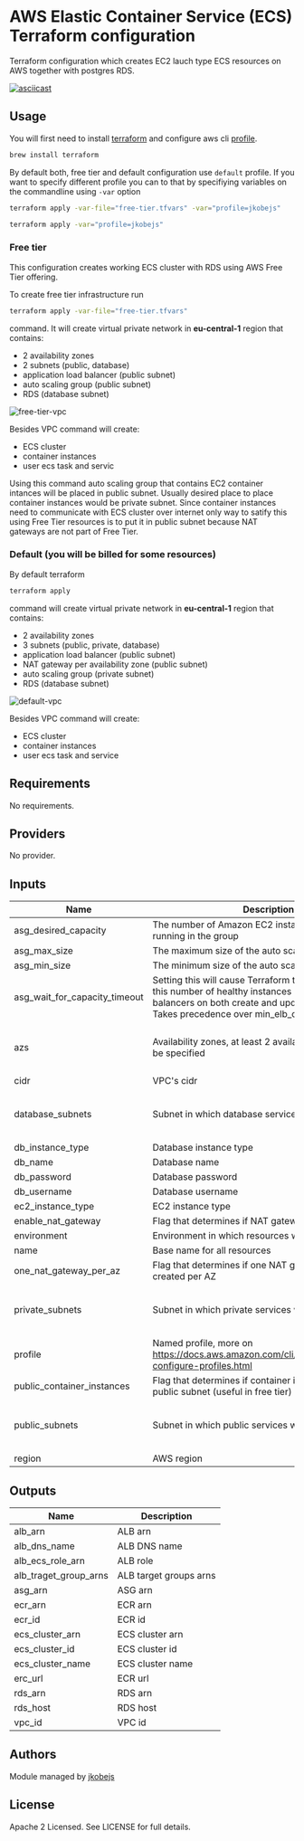 # AWS Elastic Container Service (ECS) Terraform configuration 

Terraform configuration which creates EC2 lauch type ECS resources on AWS together with
postgres RDS.

[![asciicast](https://asciinema.org/a/uoauKuIhBbITN5gj66BdRaARj.svg)](https://asciinema.org/a/uoauKuIhBbITN5gj66BdRaARj?speed=6)

## Usage

You will first need to install [terraform](https://www.terraform.io/) and configure aws cli
[profile](https://docs.aws.amazon.com/cli/latest/userguide/cli-configure-profiles.html).

```bash
brew install terraform
```

By default both, free tier and default configuration use `default` profile. If you want
to specify different profile you can to that by specifiying variables on the commandline
using `-var` option

```bash
terraform apply -var-file="free-tier.tfvars" -var="profile=jkobejs"
```

```bash
terraform apply -var="profile=jkobejs"
```

### Free tier

This configuration creates working ECS cluster with RDS using AWS Free
Tier offering.

To create free tier infrastructure run

```bash
terraform apply -var-file="free-tier.tfvars"
```

command. It will create virtual private network in **eu-central-1** region that contains:

- 2 availability zones
- 2 subnets (public, database)
- application load balancer (public subnet)
- auto scaling group (public subnet)
- RDS (database subnet)

![free-tier-vpc](images/ECS%20free%20tier%20VPC.png "Free Tier VPC")

Besides VPC command will create:

- ECS cluster
- container instances
- user ecs task and servic

Using this command auto scaling group that contains EC2 container intances will be
placed in public subnet. Usually desired place to place container instances would be
private subnet. Since container instances need to communicate with ECS cluster over
internet only way to satify this using Free Tier resources is to put it in public subnet
because NAT gateways are not part of Free Tier.

### Default (you will be billed for some resources)

By default terraform

```bash
terraform apply
```

command will create virtual private network in **eu-central-1** region that contains:

- 2 availability zones
- 3 subnets (public, private, database)
- application load balancer (public subnet)
- NAT gateway per availability zone (public subnet)
- auto scaling group (private subnet)
- RDS (database subnet)

![default-vpc](images/ECS%20default%20VPC.png "Default VPC")

Besides VPC command will create:

- ECS cluster
- container instances
- user ecs task and service

<!-- BEGINNING OF PRE-COMMIT-TERRAFORM DOCS HOOK -->
## Requirements

No requirements.

## Providers

No provider.

## Inputs

| Name | Description | Type | Default | Required |
|------|-------------|------|---------|:--------:|
| asg\_desired\_capacity | The number of Amazon EC2 instances that should be running in the group | `number` | `0` | no |
| asg\_max\_size | The maximum size of the auto scale group | `number` | `1` | no |
| asg\_min\_size | The minimum size of the auto scale group | `number` | `0` | no |
| asg\_wait\_for\_capacity\_timeout | Setting this will cause Terraform to wait for exactly this number of healthy instances in all attached load balancers on both create and update operations. Takes precedence over min\_elb\_capacity behavior. | `number` | `0` | no |
| azs | Availability zones, at least 2 availability zones should be specified | `list` | <pre>[<br>  "eu-central-1a",<br>  "eu-central-1b"<br>]</pre> | no |
| cidr | VPC's cidr | `string` | `"10.1.0.0/16"` | no |
| database\_subnets | Subnet in which database services will be deployed | `list` | <pre>[<br>  "10.1.13.0/24",<br>  "10.1.23.0/24"<br>]</pre> | no |
| db\_instance\_type | Database instance type | `string` | `"db.t2.micro"` | no |
| db\_name | Database name | `string` | `"master"` | no |
| db\_password | Database password | `string` | `"ChangeMe!"` | no |
| db\_username | Database username | `string` | `"db_user"` | no |
| ec2\_instance\_type | EC2 instance type | `string` | `"t2.micro"` | no |
| enable\_nat\_gateway | Flag that determines if NAT gateway will be created | `bool` | `true` | no |
| environment | Environment in which resources will be created | `string` | `"dev"` | no |
| name | Base name for all resources | `string` | `"ecs-terraform"` | no |
| one\_nat\_gateway\_per\_az | Flag that determines if one NAT gateway will be created per AZ | `bool` | `true` | no |
| private\_subnets | Subnet in which private services will be deployed | `list` | <pre>[<br>  "10.1.12.0/24",<br>  "10.1.22.0/24"<br>]</pre> | no |
| profile | Named profile, more on https://docs.aws.amazon.com/cli/latest/userguide/cli-configure-profiles.html | `string` | `"default"` | no |
| public\_container\_instances | Flag that determines if container instances are in public subnet (useful in free tier) | `bool` | `false` | no |
| public\_subnets | Subnet in which public services will be deployed | `list` | <pre>[<br>  "10.1.11.0/24",<br>  "10.1.21.0/24"<br>]</pre> | no |
| region | AWS region | `string` | `"eu-central-1"` | no |

## Outputs

| Name | Description |
|------|-------------|
| alb\_arn | ALB arn |
| alb\_dns\_name | ALB DNS name |
| alb\_ecs\_role\_arn | ALB role |
| alb\_traget\_group\_arns | ALB target groups arns |
| asg\_arn | ASG arn |
| ecr\_arn | ECR arn |
| ecr\_id | ECR id |
| ecs\_cluster\_arn | ECS cluster arn |
| ecs\_cluster\_id | ECS cluster id |
| ecs\_cluster\_name | ECS cluster name |
| erc\_url | ECR url |
| rds\_arn | RDS arn |
| rds\_host | RDS host |
| vpc\_id | VPC id |

<!-- END OF PRE-COMMIT-TERRAFORM DOCS HOOK -->

## Authors

Module managed by [jkobejs](https://github.com/jkobejs)

## License

Apache 2 Licensed. See LICENSE for full details.